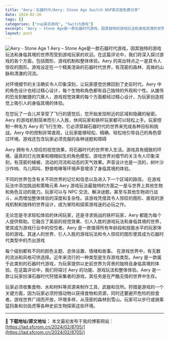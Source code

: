 ```yaml
---
title: "Aery：石器时代/Aery: Stone Age Switch NSP英文版免费分享"
date: 2024-02-26
tags: []
categories: ["nsp英日游戏", "Switch游戏"]
excerpt: "Aery – Stone Age是一款石器时代游戏，因其独特的游戏玩法和身临其境的世界而受到游戏玩家的欢迎。在这篇评论中，我们将深入探讨游戏的各个方面，包括图形、游戏机制和整体体验。Aery 的突出特点之一是其令人惊叹的图形。游戏设定在一个精美渲染的石器时代世界，有茂密的森林、高耸的山脉和清澈的河流&hellip;"
layout: post
---
```


<img class="aligncenter" src="https://assets.nintendo.com/image/upload/ar_16:9,c_lpad,w_1240/b_white/f_auto/q_auto/ncom/software/switch/70010000077639/d98a22250371bdf3e9a6a04cb0edc7d18aecf29026d3937f07a2a9322adf2c18" alt="Aery - Stone Age 1" />
Aery – Stone Age是一款石器时代游戏，因其独特的游戏玩法和身临其境的世界而受到游戏玩家的欢迎。在这篇评论中，我们将深入探讨游戏的各个方面，包括图形、游戏机制和整体体验。Aery 的突出特点之一是其令人惊叹的图形。游戏设定在一个精美渲染的石器时代世界，有茂密的森林、高耸的山脉和清澈的河流。

对环境细节的关注确实令人印象深刻，让玩家感觉仿佛回到了史前时代。Aery 中的角色设计也经过精心设计，每个生物和角色都有自己独特的外观和个性。从雄伟的恐龙到敏捷的穴居人，游戏视觉效果的每个方面都经过精心设计，为玩家创造视觉上吸引人的身临其境的体验。

在您玩了一会儿并享受了飞行的感觉后，您开始发现附近的区域和隐藏的秘密。
Aery 的游戏机制简单而引人入胜，休闲玩家和铁杆玩家都可以轻松上手。玩家控制一种名为 Aery 的飞行生物，它必须穿越石器时代的世界来完成各种目标和挑战。Aery 中的控制非常直观，让玩家能够轻松、精确、轻松地引导自己的角色穿过环境。游戏还包含玩家必须克服的各种谜题和障碍

Aery 拥有令人惊叹的视觉效果，将石器时代的世界带入生活。游戏具有细致的环境、逼真的灯光效果和栩栩如生的角色模型。游戏世界对细节的关注令人印象深刻，有茂密的植被、流动的河流和动态的天气效果。声音设计也是一流的，树叶沙沙作响、鸟儿鸣叫、野兽咆哮等环境声音增添了身临其境的体验。

不同的世界包含有关不同世界的记忆和信息以及进入下一个区域的路径。
在游戏玩法中添加挑战和策略元素 Aery 游戏玩法最独特的方面之一是与世界上其他生物和角色互动的能力。玩家可以与 NPC 交流、解决谜题，甚至与其他生物进行战斗，从而增加整体体验的深度和复杂性。该游戏凭借其令人惊叹的图形、直观的游戏机制和独特的世界设计，成为冒险和探索游戏迷的必玩之作。

无论您是寻求轻松体验的休闲玩家，还是寻求挑战的铁杆玩家，Aery 都能为每个人提供帮助。它融合了美丽的视觉效果、引人入胜的游戏玩法和身临其境的世界，使其成为游戏行业中的佼佼者。Aery 是一款值得所有年龄段和技能水平的玩家体验的游戏。其迷人的世界、引人入胜的游戏玩法和令人惊叹的图形使其成为石器时代类型中的杰出游戏

每个级别都有不同的颜色主题、总体设置、情绪和故事。
在游戏世界中，有无数的流派和风格可供选择。近年来流行的一种类型是生存游戏类型。Aery 是一款属于此类别的石器时代游戏，为玩家提供以史前世界为背景的独特且身临其境的体验。在这篇评论中，我们将探讨 Aery 的功能、游戏玩法和整体体验。Aery 是一款让玩家扮演石器时代狩猎采集者的游戏，其任务是在严酷无情的世界中生存。

玩家必须收集食物、水和材料等资源来制作工具、武器和住所。狩猎是游戏的一个关键方面，因为玩家必须狩猎动物以获得食物和资源，同时还要避开危险的掠食者。游戏世界广阔而开放，环境多样，从茂密的森林到雪山。玩家可以步行或骑乘猛犸象和剑齿虎等各种史前生物探索这些环境。

---
📖 **下载地址/原文地址：** 本文最初发布于我的博客网站：[https://lad.sfcrom.cn/2024/02/8705/](https://lad.sfcrom.cn/2024/02/8705/)

